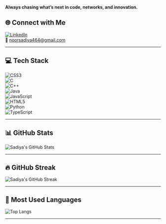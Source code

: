 **Always chasing what’s next in code, networks, and innovation.**

## 🌐 Connect with Me

[![LinkedIn](https://img.shields.io/badge/LinkedIn-0A66C2?style=for-the-badge&logo=linkedin&logoColor=white)](https://www.linkedin.com/in/sadiyanoor-eng)  
📧 noorsadiya464@gmail.com

---

## 💻 Tech Stack

![CSS3](https://img.shields.io/badge/CSS3-1572B6?style=for-the-badge&logo=css3&logoColor=white)  
![C](https://img.shields.io/badge/C-00599C?style=for-the-badge&logo=c&logoColor=white)  
![C++](https://img.shields.io/badge/C++-00599C?style=for-the-badge&logo=cplusplus&logoColor=white)  
![Java](https://img.shields.io/badge/Java-ED8B00?style=for-the-badge&logo=java&logoColor=white)  
![JavaScript](https://img.shields.io/badge/JavaScript-F7DF1E?style=for-the-badge&logo=javascript&logoColor=black)  
![HTML5](https://img.shields.io/badge/HTML5-E34F26?style=for-the-badge&logo=html5&logoColor=white)  
![Python](https://img.shields.io/badge/Python-3776AB?style=for-the-badge&logo=python&logoColor=white)  
![TypeScript](https://img.shields.io/badge/TypeScript-3178C6?style=for-the-badge&logo=typescript&logoColor=white)  

---

## 📊 GitHub Stats

![Sadiya's GitHub Stats](https://github-readme-stats.vercel.app/api?username=sadiya595&show_icons=true&theme=radical)

---

## 🔥 GitHub Streak

![Sadiya's GitHub Streak](https://github-readme-streak-stats.herokuapp.com/?user=sadiya595&theme=radical)

---

## 🥇 Most Used Languages

![Top Langs](https://github-readme-stats.vercel.app/api/top-langs/?username=sadiya595&layout=compact&theme=radical)

---
